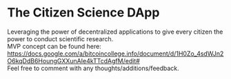 # The Citizen Science DApp
Leveraging the power of decentralized applications to give every citizen the power to conduct scientific research.
<br>
MVP concept can be found here: https://docs.google.com/a/bitcoincollege.info/document/d/1H0Zo_4sdWJn2O6kqDdB6HoungGXXunAIe4kTTcdAgfM/edit#
<br>
Feel free to comment with any thoughts/additions/feedback.
